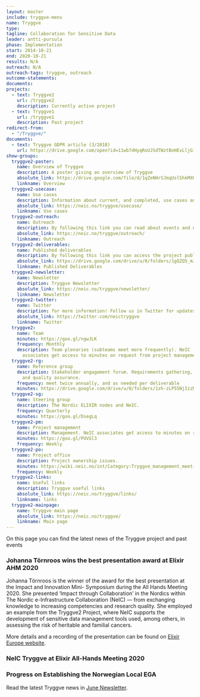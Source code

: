 ```yaml
---
layout: master
include: tryggve-menu
name: Tryggve
type:
tagline: Collaboration for Sensitive Data
leader: antti-pursula
phase: Implementation
start: 2014-10-21
end: 2020-10-21
results: N/A
outreach: N/A
outreach-tags: tryggve, outreach
outcome-statements:
documents:
projects:
  - text: Tryggve2
    url: /tryggve2
    description: Currently active project
  - text: Tryggve1
    url: /tryggve1
    description: Past project
redirect-from:
  - "/Tryggve/"
documents:
  - text: Tryggve GDPR article (3/2018)
    url: https://drive.google.com/open?id=11wb7dHyqRoUJSdTWztBoHEvLljG1_8H5
show-groups:
  tryggve2-poster:
    name: Overview of Tryggve
    description: A poster giving an overview of Tryggve
    absolute_link: https://drive.google.com/file/d/1qZeNHrSJmqUslShkMXUzTLYCFxsLKgAS/view
    linkname: Overview
  tryggve2-usecase:
    name: Use cases
    description: Information about current, and completed, use cases and how to apply.
    absolute_link: https://neic.no/tryggve/usecase/
    linkname: Use cases
  tryggve2-outreach:
    name: Outreach
    description: By following this link you can read about events and news from Tryggve
    absolute_link: https://neic.no/tryggve/outreach/
    linkname: Outreach
  tryggve2-deliverables:
    name: Published deliverables
    description: By following this link you can access the project published deliverables and final report
    absolute_link: https://drive.google.com/drive/u/0/folders/1gQZQ5_mJ2nRYY1mBQtRCo2EisxyrtrYN
    linkname: Published Deliverables
  tryggve2-newsletter:
    name: Newsletter
    description: Tryggve Newsletter
    absolute_link: https://neic.no/tryggve/newsletter/
    linkname: Newsletter
  tryggve2-twitter:
    name: Twitter
    description: for more information! Follow us in Twitter for updates.
    absolute_link: https://twitter.com/neictryggve
    linkname: Twitter
  tryggve2:
    name: Team
    minutes: https://goo.gl/ngwJLK
    frequency: Monthly
    description: Team plenaries (subteams meet more frequently). NeIC
      associates get access to minutes on request from project management.
  tryggve2-rg:
    name: Reference group
    description: Stakeholder engagement forum. Requirements gathering, outreach
      and quality assurance.
    frequency: meet twice annually, and as needed per deliverable
    minutes: https://drive.google.com/drive/u/0/folders/1zh-zLP55NjIzzMsxjHTsvPIl7dh_gkak
  tryggve2-sg:
    name: Steering group
    description: The Nordic ELIXIR nodes and NeIC.
    frequency: Quarterly
    minutes: https://goo.gl/DsegLq
  tryggve2-pm:
    name: Project management
    description: Management. NeIC associates get access to minutes on request from project management.
    minutes: https://goo.gl/PUVGl3
    frequency: Weekly
  tryggve2-po:
    name: Project office
    description: Project ownership issues.
    minutes: https://wiki.neic.no/int/Category:Tryggve_management_meetings
    frequency: Weekly
  tryggve2-links:
    name: Useful links
    description: Tryggve useful links
    absolute_link: https://neic.no/tryggve/links/
    linkname: links
  tryggve2-mainpage:
    name: Tryggve main page
    absolute_link: https://neic.no/tryggve/
    linkname: Main page
---
```


On this page you can find the latest news of the Tryggve project and past events

### Johanna Törnroos wins the best presentation award at Elixir AHM 2020 

Johanna Törnroos is the winner of the award for the best presentation at the Impact and Innovation Mini-
Symposium during the All Hands Meeting 2020. She presented ‘Impact through Collaboration’ in the Nordics
within The Nordic e-Infrastructure Collaboration (NeIC) — from exchanging knowledge to increasing
competencies and research quality. She employed an example from the Tryggve2 Project, where NeIC
supports the development of sensitive data management tools used, among others, in assessing the risk of
heritable and familial cancers.

More details and a recording of the presentation can be found on [Elixir Europe website](https://elixir-europe.org/news/johanna-tornroos-wins-best-presentation-award).

### NeIC Tryggve at Elixir All-Hands Meeting 2020
### Progress on Establishing the Norwegian Local EGA
Read the latest Tryggve news in [June Newsletter](https://drive.google.com/file/d/1pLx_vaegpZzZhNQx81aQ3uTG1N4hY8hS/view).
